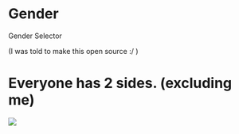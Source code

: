 # Gender

Gender Selector

(I was told to make this open source :/ )


# Everyone has 2 sides. (excluding me)

![]([https://github.com/Megamer-studios/AquamarineGenderSelector/blob/gif/NVIDIA_Share_tpzOCzhpFz.gif)
